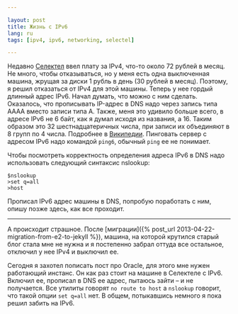 ```yaml
---

layout: post
title: Жизнь с IPv6 
lang: ru
tags: [ipv4, ipv6, networking, selectel]

---
```


Недавно [Селектел](http://selectel.ru) ввел плату за IPv4, что-то около 72 рублей в месяц. Не много, чтобы отказываться, но у меня есть одна выключенная машина, жрущая за диски 1 рубль в день (30 рублей в месяц). Поэтому, я решил отказаться от IPv4 для этой машины. Теперь у нее гордый длинный адрес IPv6. Начал думать, что можно с ним сделать. Оказалось, что прописывать IP-адрес в DNS надо через запись типа AAAA вместо записи типа A. Также, меня это удивило больше всего, в адресе IPv6 не 6 байт, как я думал исходя из названия, а 16. Таким образом это 32 шестнадцатеричных числа, при записи их объединяют в 8 групп по 4 числа. Подробнее в [Википедии](http://ru.wikipedia.org/wiki/IPv6). Пинговать сервер с адресом IPv6 надо командой `ping6`, обычный `ping` ее не понимает.  

Чтобы посмотреть корректность определения адреса IPv6 в DNS надо использовать следующий синтаксис nslookup:

    $nslookup
    >set q=all
    >host

Прописал IPv6 адрес машины в DNS, попробую поработать с ним, опишу позже здесь, как все проходит.

- - - 

А происходит страшное. После [миграции]({% post_url 2013-04-22-migration-from-e2-to-jekyll %}), машина, на которой крутился старый блог стала мне не нужна и я постепенно забрал оттуда все остальное, отключил у нее IPv4 и выключил ее.

Сегодня я захотел пописать пост про Oracle, для этого мне нужен работающий инстанс. Он как раз стоит на машине в Селектеле с IPv6. Включил ее, прописал в DNS ее адрес, пытаюсь зайти – и не получается. Все утилиты говорят `no route to host` а `nslookup` говорит, что такой опции `set q=all` нет. В общем, потыкавшись немного я пока решил забить на IPv6.
